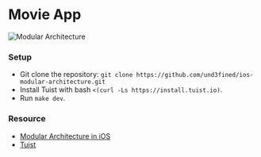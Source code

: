 # Movie App

![Modular Architecture](https://miro.medium.com/max/700/1*saKX3Dssawi-Z4zT0mNRmQ.png)

### Setup

- Git clone the repository: `git clone https://github.com/und3fined/ios-modular-architecture.git`
- Install Tuist with bash `<(curl -Ls https://install.tuist.io)`.
- Run `make dev`.

### Resource

- [Modular Architecture in iOS](https://tech.olx.com/modular-architecture-in-ios-c1a1e3bff8e9)
- [Tuist](https://tuist.io/docs/usage/getting-started/)
